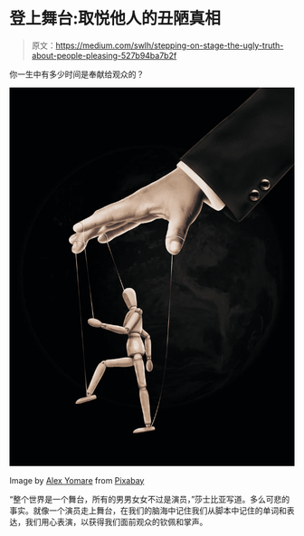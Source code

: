 # 登上舞台:取悦他人的丑陋真相

> 原文：<https://medium.com/swlh/stepping-on-stage-the-ugly-truth-about-people-pleasing-527b94ba7b2f>

你一生中有多少时间是奉献给观众的？

![](img/58d89b6751364d86432ff1f30760e994.png)

Image by [Alex Yomare](https://pixabay.com/users/Yomare-539547/?utm_source=link-attribution&utm_medium=referral&utm_campaign=image&utm_content=784077) from [Pixabay](https://pixabay.com/?utm_source=link-attribution&utm_medium=referral&utm_campaign=image&utm_content=784077)

“整个世界是一个舞台，所有的男男女女不过是演员，”莎士比亚写道。多么可悲的事实。就像一个演员走上舞台，在我们的脑海中记住我们从脚本中记住的单词和表达，我们用心表演，以获得我们面前观众的钦佩和掌声。